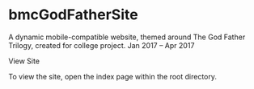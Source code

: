 # bmcGodFatherSite
A dynamic mobile-compatible website, themed around The God Father Trilogy, created for college project. Jan 2017 – Apr 2017 

View Site

To view the site, open the index page within the root directory.  
